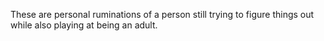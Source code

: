 These are personal ruminations of a person still trying to figure things out while also playing at being an adult.
